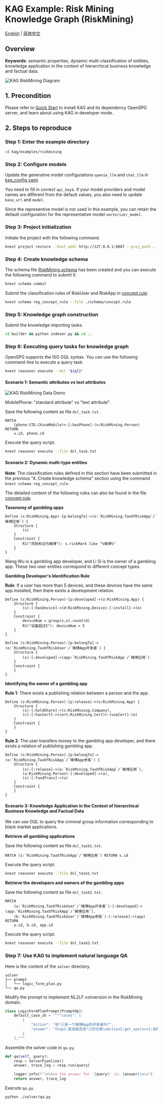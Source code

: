 # KAG Example: Risk Mining Knowledge Graph (RiskMining)

[English](./README.md) |
[简体中文](./README_cn.md)

## Overview

**Keywords**: semantic properties, dynamic multi-classification of entities, knowledge application in the context of hierarchical business knowledge and factual data.

![KAG RiskMining Diagram](./images/kag-riskmining-diag.png)

## 1. Precondition

Please refer to [Quick Start](https://openspg.yuque.com/ndx6g9/cwh47i/rs7gr8g4s538b1n7) to install KAG and its dependency OpenSPG server, and learn about using KAG in developer mode.

## 2. Steps to reproduce

### Step 1: Enter the example directory

```bash
cd kag/examples/riskmining
```

### Step 2: Configure models

Update the generative model configurations ``openie_llm`` and ``chat_llm`` in [kag_config.yaml](./kag_config.yaml).

You need to fill in correct ``api_key``s. If your model providers and model names are different from the default values, you also need to update ``base_url`` and ``model``.

Since the representive model is not used in this example, you can retain the default configuration for the representative model ``vectorizer_model``.

### Step 3: Project initialization

Initiate the project with the following command.

```bash
knext project restore --host_addr http://127.0.0.1:8887 --proj_path .
```

### Step 4: Create knowledge schema

The schema file [RiskMining.schema](./schema/RiskMining.schema) has been created and you can execute the following command to submit it:

```bash
knext schema commit
```

Submit the classification rules of RiskUser and RiskApp in [concept.rule](./schema/concept.rule):

```bash
knext schema reg_concept_rule --file ./schema/concept.rule
```

### Step 5: Knowledge graph construction

Submit the knowledge importing tasks.

```bash
cd builder && python indexer.py && cd ..
```

### Step 6: Executing query tasks for knowledge graph

OpenSPG supports the ISO GQL syntax. You can use the following command-line to execute a query task:

```bash
knext reasoner execute --dsl "${ql}"
```

#### Scenario 1: Semantic attributes vs text attributes

![KAG RiskMining Data Demo](./images/kag-riskmining-data-demo.png)

MobilePhone: "standard attribute" vs "text attribute".

Save the following content as file ``dsl_task.txt``.

```cypher
MATCH
    (phone:STD.ChinaMobile)<-[:hasPhone]-(u:RiskMining.Person)
RETURN
    u.id, phone.id
```

Execute the query script.

```bash
knext reasoner execute --file dsl_task.txt
```

#### Scenario 2: Dynamic multi-type entities

**Note**: The classification rules defined in this section have been submitted in the previous "4. Create knowledge schema" section using the command ``knext schema reg_concept_rule``.

The detailed content of the following rules can also be found in the file [concept.rule](./schema/concept.rule).

**Taxonomy of gambling apps**

```text
Define (s:RiskMining.App)-[p:belongTo]->(o:`RiskMining.TaxOfRiskApp`/`赌博应用`) {
    Structure {
        (s)
    }
    Constraint {
        R1("风险标记为赌博"): s.riskMark like "%赌博%"
    }
}
```

Wang Wu is a gambling app developer, and Li Si is the owner of a gambling app. These two user entities correspond to different concept types.

**Gambling Developer's Identification Rule**

**Rule**: If a user has more than 5 devices, and these devices have the same app installed, then there exists a development relation.

```text
Define (s:RiskMining.Person)-[p:developed]->(o:RiskMining.App) {
    Structure {
        (s)-[:hasDevice]->(d:RiskMining.Device)-[:install]->(o)
    }
    Constraint {
        deviceNum = group(s,o).count(d)
        R1("设备超过5"): deviceNum > 5
    }
}
```

```text
Define (s:RiskMining.Person)-[p:belongTo]->(o:`RiskMining.TaxOfRiskUser`/`赌博App开发者`) {
    Structure {
        (s)-[:developed]->(app:`RiskMining.TaxOfRiskApp`/`赌博应用`)
    }
    Constraint {
    }
}
```

**Identifying the owner of a gambling app**

**Rule 1**: There exists a publishing relation between a person and the app.

```text
Define (s:RiskMining.Person)-[p:release]->(o:RiskMining.App) {
    Structure {
        (s)-[:holdShare]->(c:RiskMining.Company),
        (c)-[:hasCert]->(cert:RiskMining.Cert)<-[useCert]-(o)
    }
    Constraint {
    }
}
```

**Rule 2**: The user transfers money to the gambling app developer, and there exists a relation of publishing gambling app.

```text
Define (s:RiskMining.Person)-[p:belongTo]->(o:`RiskMining.TaxOfRiskApp`/`赌博App老板`) {
    Structure {
        (s)-[:release]->(a:`RiskMining.TaxOfRiskApp`/`赌博应用`),
        (u:RiskMining.Person)-[:developed]->(a),
        (s)-[:fundTrans]->(u)
    }
    Constraint {
    }
}
```

#### Scenario 3: Knowledge Application in the Context of hierarchical Business Knowledge and Factual Data

We can use GQL to query the criminal group information corresponding to black market applications.

**Retrieve all gambling applications**

Save the following content as file ``dsl_task1.txt``.

```cypher
MATCH (s:`RiskMining.TaxOfRiskApp`/`赌博应用`) RETURN s.id
```

Execute the query script.

```bash
knext reasoner execute --file dsl_task1.txt
```

**Retrieve the developers and owners of the gambling apps**

Save the following content as file ``dsl_task2.txt``.

```cypher
MATCH
    (u:`RiskMining.TaxOfRiskUser`/`赌博App开发者`)-[:developed]->(app:`RiskMining.TaxOfRiskApp`/`赌博应用`),
    (b:`RiskMining.TaxOfRiskUser`/`赌博App老板`)-[:release]->(app)
RETURN
    u.id, b.id, app.id
```

Execute the query script.

```bash
knext reasoner execute --file dsl_task2.txt
```

### Step 7: Use KAG to implement natural language QA

Here is the content of the ``solver`` directory.

```text
solver
├── prompt
│   └── logic_form_plan.py
└── qa.py
```

Modify the prompt to implement NL2LF conversion in the RiskMining domain.

```python
class LogicFormPlanPrompt(PromptOp):
    default_case_zh = """"cases": [
        {
            "Action": "张*三是一个赌博App的开发者吗?",
            "answer": "Step1:查询是否张*三的分类\nAction1:get_spo(s=s1:自然人[张*三], p=p1:属于, o=o1:风险用户)\nOutput:输出o1\nAction2:get(o1)"
        }
    ],"""
```

Assemble the solver code in ``qa.py``.

```python
def qa(self, query):
    resp = SolverPipeline()
    answer, trace_log = resp.run(query)

    logger.info(f"\n\nso the answer for '{query}' is: {answer}\n\n")
    return answer, trace_log
```

Execute ``qa.py``.

```bash
python ./solver/qa.py
```

